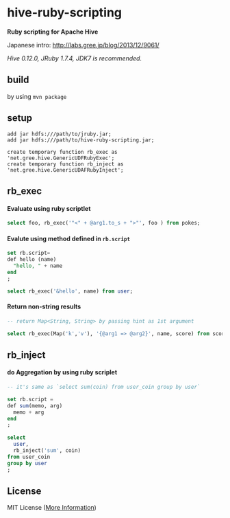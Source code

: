 hive-ruby-scripting
===================
**Ruby scripting for Apache Hive**

Japanese intro: http://labs.gree.jp/blog/2013/12/9061/

*Hive 0.12.0, JRuby 1.7.4, JDK7 is recommended.*

## build
by using `mvn package`

## setup
```
add jar hdfs:///path/to/jruby.jar;
add jar hdfs:///path/to/hive-ruby-scripting.jar;

create temporary function rb_exec as 'net.gree.hive.GenericUDFRubyExec';
create temporary function rb_inject as 'net.gree.hive.GenericUDAFRubyInject';
```

## rb_exec
#### Evaluate using ruby scriptlet
```sql
select foo, rb_exec('"<" + @arg1.to_s + ">"', foo ) from pokes;
```

#### Evalute using method defined in `rb.script`
```sql
set rb.script=
def hello (name)
  "hello, " + name
end
;

select rb_exec('&hello', name) from user;
```

#### Return non-string results
```sql
-- return Map<String, String> by passing hint as 1st argument

select rb_exec(Map('k','v'), '{@arg1 => @arg2}', name, score) from scores;
```

## rb_inject
#### do Aggregation by using ruby scriplet
```sql
-- it's same as `select sum(coin) from user_coin group by user`

set rb.script =  
def sum(memo, arg)  
  memo + arg  
end  
;
 
select
  user,  
  rb_inject('sum', coin) 
from user_coin  
group by user
;
```

## License
MIT License ([More Information](http://en.wikipedia.org/wiki/MIT_License))
